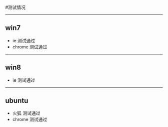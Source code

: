 #测试情况
***
## win7
* ie 测试通过
* chrome 测试通过
***
## win8
* ie 测试通过
***
## ubuntu
* 火狐 测试通过
* chrome 测试通过
